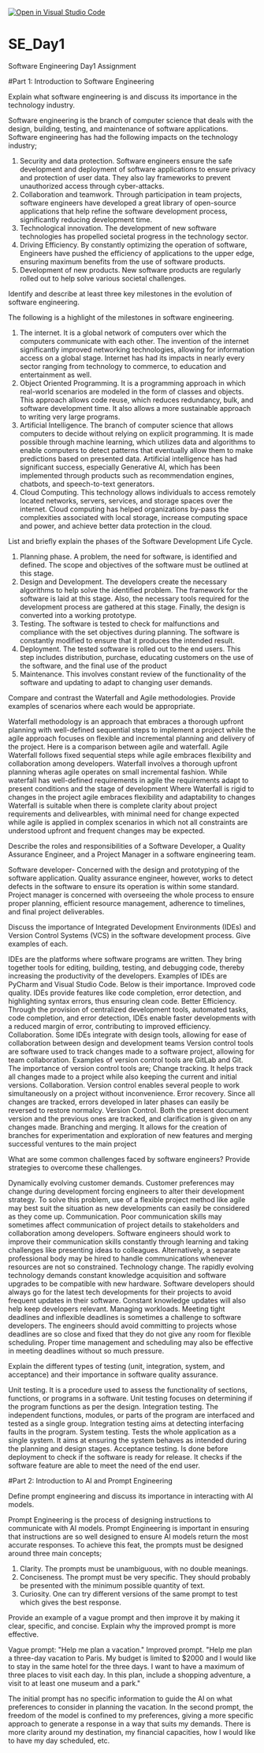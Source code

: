 [![Open in Visual Studio Code](https://classroom.github.com/assets/open-in-vscode-2e0aaae1b6195c2367325f4f02e2d04e9abb55f0b24a779b69b11b9e10269abc.svg)](https://classroom.github.com/online_ide?assignment_repo_id=18564647&assignment_repo_type=AssignmentRepo)
# SE_Day1
Software Engineering Day1 Assignment

#Part 1: Introduction to Software Engineering

Explain what software engineering is and discuss its importance in the technology industry.

Software engineering is the branch of computer science that deals with the design, building, testing, and maintenance of software applications. Software engineering has had the following impacts on the technology industry;
1. Security and data protection. Software engineers ensure the safe development and deployment of software applications to ensure privacy and protection of user data. They also lay frameworks to prevent unauthorized access through cyber-attacks.
2. Collaboration and teamwork. Through participation in team projects, software engineers have developed a great library of open-source applications that help refine the software development process, significantly reducing development time.
3. Technological innovation. The development of new software technologies has propelled societal progress in the technology sector.
4. Driving Efficiency. By constantly optimizing the operation of software, Engineers have pushed the efficiency of applications to the upper edge, ensuring maximum benefits from the use of software products.
5. Development of new products. New software products are regularly rolled out to help solve various societal challenges.


Identify and describe at least three key milestones in the evolution of software engineering.

The following is a highlight of the milestones in software engineering. 
1. The internet. It is a global network of computers over which the computers communicate with each other. The invention of the internet significantly improved networking technologies, allowing for information access on a global stage. Internet has had its impacts in nearly every sector ranging from technology to commerce, to education and entertainment as well.
2. Object Oriented Programming. It is a programming approach in which real-world scenarios are modeled in the form of classes and objects. This approach allows code reuse, which reduces redundancy, bulk, and software development time. It also allows a more sustainable approach to writing very large programs.
3. Artificial Intelligence. The branch of computer science that allows computers to decide without relying on explicit programming. It is made possible through machine learning, which utilizes data and algorithms to enable computers to detect patterns that eventually allow them to make predictions based on presented data. Artificial intelligence has had significant success, especially Generative AI, which has been implemented through products such as recommendation engines, chatbots, and speech-to-text generators.
4. Cloud Computing. This technology allows individuals to access remotely located networks, servers, services, and storage spaces over the internet. Cloud computing has helped organizations by-pass the complexities associated with local storage, increase computing space and power, and achieve better data protection in the cloud.  



List and briefly explain the phases of the Software Development Life Cycle.

1. Planning phase. A problem, the need for software, is identified and defined. The scope and objectives of the software must be outlined at this stage. 
2. Design and Development. The developers create the necessary algorithms to help solve the identified problem. The framework for the software is laid at this stage. Also, the necessary tools required for the development process are gathered at this stage. Finally, the design is converted into a working prototype. 
3. Testing. The software is tested to check for malfunctions and compliance with the set objectives during planning. The software is constantly modified to ensure that it produces the intended result. 
4. Deployment. The tested software is rolled out to the end users. This step includes distribution, purchase, educating customers on the use of the software, and the final use of the product
5. Maintenance. This involves constant review of the functionality of the software and updating to adapt to changing user demands. 



Compare and contrast the Waterfall and Agile methodologies. Provide examples of scenarios where each would be appropriate.

Waterfall methodology is an approach that embraces a thorough upfront planning with well-defined sequential steps to implement a project while the agile approach focuses on flexible and incremental planning and delivery of the project.  Here is a comparison between agile and waterfall. 
	Agile
Waterfall follows fixed sequential steps while agile embraces flexibility and collaboration among developers.
Waterfall involves a thorough upfront planning wheras agile operates on small incremental fashion.
While waterfall has well-defined requirements in agile the requirements adapt to present conditions and the stage of development
Where Waterfall is rigid to changes in the project agile embraces flexibility and adaptability to changes
Waterfall is suitable when there is complete clarity about project requirements and delivearbles, with minimal need for change expected while agile is 	applied in complex scenarios in which not all constraints are understood upfront and frequent changes may be expected. 


Describe the roles and responsibilities of a Software Developer, a Quality Assurance Engineer, and a Project Manager in a software engineering team.

Software developer- Concerned with the design and prototyping of the software application.
Quality assurance engineer, however, works to detect defects in the software to ensure its operation is within some standard. 
Project manager is concerned with overseeing the whole process to ensure proper planning, efficient resource management, adherence to timelines, and final project deliverables. 


Discuss the importance of Integrated Development Environments (IDEs) and Version Control Systems (VCS) in the software development process. Give examples of each.

IDEs are the platforms where software programs are written. They bring together tools for editing, building, testing, and debugging code, thereby increasing the productivity of the developers. Examples of IDEs are PyCharm and Visual Studio Code. Below is their importance. 
	Improved code quality. IDEs provide features like code completion, error detection, and highlighting syntax errors, thus ensuring clean code.
	Better Efficiency. Through the provision of centralized development tools, automated tasks, code completion, and error detection, IDEs enable faster developments with a reduced margin of error, contributing to improved efficiency. 
	Collaboration. Some IDEs integrate with design tools, allowing for ease of collaboration between design and development teams
Version control tools are software used to track changes made to a software project, allowing for team collaboration. Examples of version control tools are GitLab and Git. 
The importance of version control tools are;
	Change tracking. It helps track all changes made to a project while also keeping the current and initial versions.
	Collaboration. Version control enables several people to work simultaneously on a project without inconvenience. 
	Error recovery. Since all changes are tracked, errors developed in later phases can easily be reversed to restore normalcy. 
	Version Control. Both the present document version and the previous ones are tracked, and clarification is given on any changes made. 
	Branching and merging. It allows for the creation of branches for experimentation and exploration of new features and merging successful ventures to the main project


What are some common challenges faced by software engineers? Provide strategies to overcome these challenges.

Dynamically evolving customer demands. Customer preferences may change during development forcing engineers to alter their development strategy. To solve this problem, use of a flexible project method like agile may best suit the situation as new developments can easily be considered as they come up. 
	Communication. Poor communication skills may sometimes affect communication of project details to stakeholders and collaboration among developers. Software engineers should work to improve their communication skills constantly through learning and taking challenges like presenting ideas to colleagues. Alternatively, a separate professional body may be hired to handle communications whenever resources are not so constrained. 
	Technology change. The rapidly evolving technology demands constant knowledge acquisition and software upgrades to be compatible with new hardware. Software developers should always go for the latest tech developments for their projects to avoid frequent updates in their software. Constant knowledge updates will also help keep developers relevant. 
Managing workloads. Meeting tight deadlines and inflexible deadlines is sometimes a challenge to software developers. The engineers should avoid committing to projects whose deadlines are so close and fixed that they do not give any room for flexible scheduling. Proper time management and scheduling may also be effective in meeting deadlines without so much pressure. 


Explain the different types of testing (unit, integration, system, and acceptance) and their importance in software quality assurance.

Unit testing. It is a procedure used to assess the functionality of sections, functions, or programs in a software. Unit testing focuses on determining if the program functions as per the design. 
	Integration testing. The independent functions, modules, or parts of the program are interfaced and tested as a single group. Integration testing aims at detecting interfacing faults in the program.
	System testing. Tests the whole application as a single system. It aims at ensuring the system behaves as intended during the planning and design stages. 
	Acceptance testing. Is done before deployment to check if the software is ready for release. It checks if the software feature are able to meet the need of the end user. 


#Part 2: Introduction to AI and Prompt Engineering


Define prompt engineering and discuss its importance in interacting with AI models.

Prompt Engineering is the process of designing instructions to communicate with AI models.
Prompt Engineering is important in ensuring that instructions are so well designed to ensure AI models return the most accurate responses.
To achieve this feat, the prompts must be designed around three main concepts;
1. Clarity. The prompts must be unambiguous, with no double meanings.  
2. Conciseness. The prompt must be very specific. They should probably be presented with the minimum possible quantity of text. 
3. Curiosity. One can try different versions of the same prompt to test which gives the best response. 


Provide an example of a vague prompt and then improve it by making it clear, specific, and concise. Explain why the improved prompt is more effective.

Vague prompt: "Help me plan a vacation."
Improved prompt. "Help me plan a three-day vacation to Paris. My budget is limited to $2000 and I would like to stay in the same hotel for the three days. I want to have a maximum of three places to visit each day. In this plan, include a shopping adventure, a visit to at least one museum and a park."

The initial prompt has no specific information to guide the AI on what preferences to consider in planning the vacation. In the second prompt, the freedom of the model is confined to my preferences, giving a more specific approach to generate a response in a way that suits my demands. There is more clarity around my destination, my financial capacities, how I would like to have my day scheduled, etc. 

